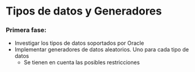 # Tipos de datos y Generadores
### Primera fase:
- Investigar los tipos de datos soportados por Oracle
- Implementar generadores de datos aleatorios. Uno para cada tipo de datos
  - Se tienen en cuenta las posibles restricciones   

